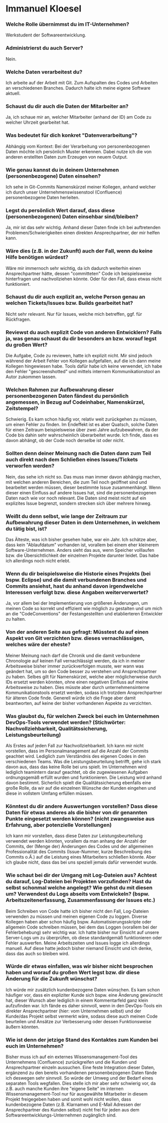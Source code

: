# Immanuel Kloesel

### Welche Rolle übernimmst du im IT-Unternehmen?

Werkstudent der Softwareentwicklung.

### Administrierst du auch Server?

Nein.

### Welche Daten verarbeitest du?

Ich arbeite auf der Arbeit mit Git. Zum Aufspalten des Codes und Arbeiten an verschiedenen Branches. Dadurch halte ich meine eigene Software aktuell.

### Schaust du dir auch die Daten der Mitarbeiter an?

Ja, ich schaue mir an, welcher Mitarbeiter (anhand der ID) am Code zu welcher Uhrzeit gearbeitet hat.

### Was bedeutet für dich konkret "Datenverarbeitung"?

Abhängig vom Kontext: Bei der Verarbeitung von personenbezogenen Daten möchte ich persönlich Muster erkennen. Dabei nutze ich die von anderen erstellten Daten zum Erzeugen von neuem Output.

### Wie genau kannst du in deinem Unternehmen (personenbezogene) Daten einsehen?

Ich sehe in Git-Commits Namenskürzel meiner Kollegen, anhand welcher ich durch unser Unternehmenswissenstool (Confluence) personenbezogene Daten herleiten.

### Legst du persönlich Wert darauf, dass diese (personenbezogenen) Daten einsehbar sind/bleiben?

Ja, mir ist das sehr wichtig. Anhand dieser Daten finde ich bei auftretenden Problemen/Schwierigkeiten einen direkten Ansprechpartner, der mir helfen kann.

### Wäre dies (z.B. in der Zukunft) auch der Fall, wenn du keine Hilfe benötigen würdest?

Wäre mir immernoch sehr wichtig, da ich dadurch weiterhin einen Ansprechpartner hätte, dessen "committeten" Code ich beispielsweise hinterfragen und nachvollziehen könnte. Oder für den Fall, dass etwas nicht funktioniert.

### Schaust du dir auch explizit an, welche Person genau an welchen Tickets/Issues bzw. Builds gearbeitet hat?

Nicht sehr relevant. Nur für Issues, welche mich betreffen, ggf. für Rückfragen.

### Reviewst du auch explizit Code von anderen Entwicklern? Falls ja, was genau schaust du dir besonders an bzw. worauf legst du großen Wert?

Die Aufgabe, Code zu reviewen, hatte ich explizit nicht. Mir sind jedoch während der Arbeit Fehler von Kollegen aufgefallen, auf die ich dann meine Kollegen hingewiesen habe. Tools dafür habe ich keine verwendet, ich habe den Fehler "gescreenshotted" und mittels internem Kommunikationstool an Autor zukommen lassen.

### Welchen Rahmen zur Aufbewahrung dieser personenbezogenen Daten fändest du persönlich angemessen, in Bezug auf Codeinhaber, Namenskürzel, Zeitstempel?

Schwierig. Es kam schon häufig vor, relativ weit zurückgehen zu müssen, um einen Fehler zu finden. Im Endeffekt ist es aber Quatsch, solche Daten für einen Zeitraum beispielsweise über zwei Jahre aufzubewahren, da der Code bis dahin sehr wahrscheinlich überarbeitet wurde. Ich finde, dass es davon abhängt, ob der Code noch derselbe ist oder nicht.

### Sollten denn deiner Meinung nach die Daten dann zum Teil auch direkt nach dem Schließen eines Issues/Tickets verworfen werden?

Nein, das sehe ich nicht so. Das muss man immer davon abhängig machen, mit welchen anderen Bereichen, die zum Teil noch geöffnet sind und bearbeitet werden müssen, dieser bestimmte Issue zusammenhängt. Wenn dieser einen Einfluss auf andere Issues hat, sind die personenbezogenen Daten nach wie vor noch relevant.
Die Daten sind meist nicht auf ein explizites Issue begrenzt, sondern strecken sich über mehrere hinweg.

### Weißt du denn selbst, wie lange der Zeitraum zur Aufbewahrung dieser Daten in dem Unternehmen, in welchem du tätig bist, ist?

Das Älteste, was ich bisher gesehen habe, war ein Jahr. Ich schätze aber, dass kein "Ablaufdatum" vorhanden ist, vorallem bei einem eher kleinerem Software-Unternehmen. Anders sieht das aus, wenn Speicher volllaufen bzw. die Übersichtlichkeit der einzelnen Projekte darunter leidet. Das habe ich allerdings noch nicht erlebt.

### Wenn du dir beispielsweise die Historie eines Projekts (bei bspw. Eclipse) und die damit verbundenen Branches und Commits ansiehst, hast du anhand davon irgendwelche Interessen verfolgt bzw. diese Angaben weiterverwertet?

Ja, vor allem bei der Implementierung von größeren Änderungen, um meinen Code so korrekt und effizient wie möglich zu gestalten und um mich an die "CodeConventions" der Festangestellten und etablierteren Entwickler zu halten.

### Von der anderen Seite aus gefragt: Müsstest du auf einen Aspekt von Git verzichten bzw. dieses vernachlässigen, welches wäre der eheste?

Meiner Meinung nach darf die Chronik und die damit verbundene Chronologie auf keinen Fall vernachlässigt werden, da ich in meiner Arbeitsweise bisher immer zurückverfolgen musste, wer wann was geändert hat, um so den Code besser zu verstehen und Ansprechpartner zu haben.
Selbes gilt für Namenskürzel, welche aber möglicherweise durch IDs ersetzt werden könnten, ohne einen negativen Einfluss auf meine Arbeitsweise zu haben. Dies müsste aber durch unternehmensinterne Kommunikationstools ersetzt werden, sodass ich trotzdem Ansprechpartner für älteren Code finde. Generell würde ich die Frage aber damit beantworten, auf keine der bisher vorhandenen Aspekte zu verzichten.

### Was glaubst du, für welchen Zweck bei euch im Unternehmen DevOps-Tools verwendet werden? (Stichwörter: Nachvollziehbarkeit, Qualitätssicherung, Leistungsbeurteilung)

Als Erstes auf jeden Fall zur Nachvollziehbarkeit. Ich kann mir nicht vorstellen, dass im Personalmanagement auf die Anzahl der Commits geachtet wird. Lediglich zum Verständnis des eigenen Codes in den verschiedenen Teams. Was die Leistungsbeurteilung betrifft, gehe ich stark davon aus, dass das keine Rolle bei uns spielt. Im Unternehmen wird lediglich teamintern darauf geachtet, ob die zugewiesenen Aufgaben ordnungsgemäß erfüllt wurden und funktionieren. Die Leistung wird anhand davon bestimmt.
Sicherlich spielt die Qualitätssicherung ebenfalls eine große Rolle, da wir auf die einzelnen Wünsche der Kunden eingehen und diese in vollstem Umfang erfüllen müssen.

### Könntest du dir andere Auswertungen vorstellen? Dass diese Daten für etwas anderes als die bisher von dir genannten Punkte eingesetzt werden können? (nicht zwangsweise aus Erfahrung, aber potenzielle Vorstellungen)

Ich kann mir vorstellen, dass diese Daten zur Leistungsbeurteilung verwendet werden könnten, vorallem da man anhang der Anzahl der Commits, der (Menge der) Änderungen des Codes und der allgemeinen Professionalität des Commits (Issue-Nummer, kurze Beschreibung des Commits o.Ä.) auf die Leistung eines Mitarbeiters schließen könnte. Aber ich glaube nicht, dass das bei uns speziell jemals dafür verwendet wurde.

### Wie schaut bei dir der Umgang mit Log-Dateien aus? Achtest du darauf, Log-Dateien bei Projekten vorzufinden? Hast du selbst schonmal welche angelegt? Wie gehst du mit diesen um? Verwendest du Logs abseits vom Entwickeln? (bspw. Arbeitszeitenerfassung, Zusammenfassung der Issues etc.)

Beim Schreiben von Code hatte ich bisher nicht den Fall, Log-Dateien verwenden zu müssen und meinen eigenen Code zu loggen. Diverse Kollegen haben aber schon häufig bspw. Automatisierungsskripte oder allgemein Code schreiben müssen, bei dem das Loggen (vorallem bei der Fehlerbehebung) sehr wichtig war. Ich hatte bisher nur Einsicht auf unsere Server-Logs um zu überprüfen, ob diese standardgemäß funktionieren oder Fehler auswerfen.
Meine Arbeitszeiten und Issues logge ich allerdings manuell. Auf diese hatte jedoch bisher niemand Einsicht und ich denke, dass das auch so bleiben wird.

### Würde dir etwas einfallen, was wir bisher nicht besprochen haben und worauf du großen Wert legst bzw. dir diese Änderung für die Zukunft wünschst?

Ich würde mir zusätzlich kundenbezogene Daten wünschen. Es kam schon häufiger vor, dass ein expliziter Kunde sich bspw. eine Änderung gewünscht hat, dieser Wunsch aber lediglich in einem Kommentarfeld ganz klein aufzufinden war.
Ich fände es daher sinnvoll, wenn in den DevOps-Tools ein direkter Ansprechpartner (hier: vom Unternehmen selbst) und der Kunde/das Projekt selbst vermerkt wäre, sodass diese auch meinen Code beurteilen und Ansätze zur Verbesserung oder dessen Funktionsweise äußern könnten.

### Wie ist denn der jetzige Stand des Kontaktes zum Kunden bei euch im Unternehmen?

Bisher muss ich auf ein externes Wissensmanagement-Tool des Unternehmens (Confluence) zurückgreifen und die Kunden und Ansprechpartner einzeln aussuchen. Eine feste Integration dieser Daten, ergänzend zu den bereits vorhandenen personenbezogenen Daten fände ich deswegen sehr sinnvoll. So würde der Umweg und der Bedarf eines separaten Tools wegfallen. Dies stelle ich mir aber sehr schwierig vor, da z.B. auch manche Kunden ihre "eigene Seite" im internen Wissensmanagement-Tool nur für ausgewählte Mitarbeiter in diesem Projekt freigegeben haben und somit wohl nicht wollen, dass kundenbezogene Daten (z.B. Klarnamen und E-Mail Adressen der Ansprechpartner des Kunden selbst) nicht frei für jeden aus dem Softwareentwicklungs-Unternehmen zugänglich sind.

